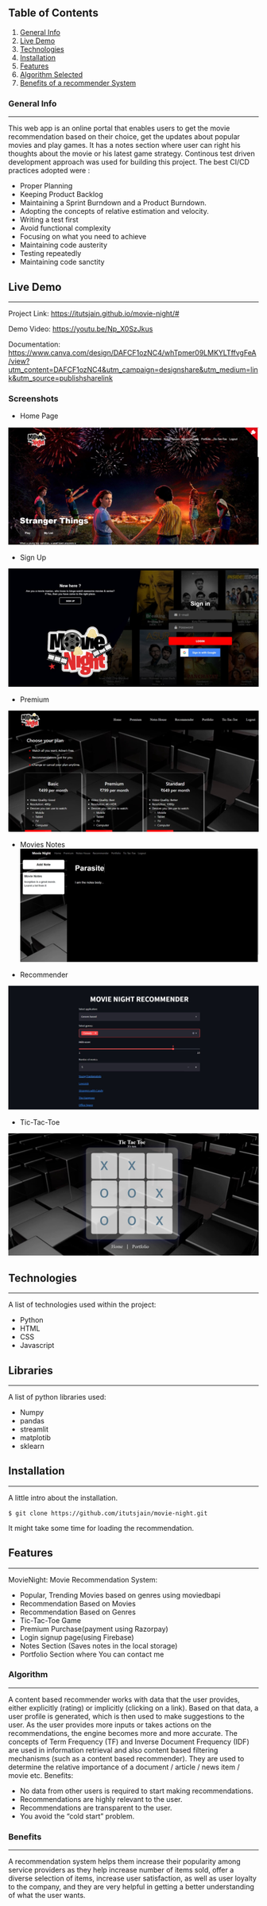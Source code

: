 ## Table of Contents
1. [General Info](#general-info)
2. [Live Demo](#live-demo)
3. [Technologies](#technologies)
4. [Installation](#installation)
5. [Features](#features)
6. [Algorithm Selected](#Algorithm)
7. [Benefits of a recommender System](#Benefits)
### General Info
***
This web app is an online portal that enables users to get the movie recommendation based on their choice, get the updates about popular movies and play games.  It has a notes section where user can right his thoughts about the movie or his latest game strategy.  Continous test driven development approach was used for building this project. The best CI/CD practices adopted were :

* Proper Planning
* Keeping Product Backlog
* Maintaining a Sprint Burndown and a Product Burndown.
* Adopting the concepts of relative estimation and velocity.
* Writing a test first 
* Avoid functional complexity
* Focusing on what you need to achieve
* Maintaining code austerity
* Testing repeatedly
* Maintaining code sanctity

## Live Demo 
***
Project Link: https://itutsjain.github.io/movie-night/#

Demo Video: https://youtu.be/Np_X0SzJkus

Documentation: https://www.canva.com/design/DAFCF1ozNC4/whTpmer09LMKYLTffvgFeA/view?utm_content=DAFCF1ozNC4&utm_campaign=designshare&utm_medium=link&utm_source=publishsharelink

### Screenshots
* Home Page

![homepage](https://github.com/itutsjain/movie-night/blob/main/screenshots/homepage.jpg?raw=true)

* Sign Up

![signin](https://github.com/itutsjain/movie-night/blob/main/screenshots/signin.jpg?raw=true) 

* Premium

![premium](https://github.com/itutsjain/movie-night/blob/main/screenshots/premium.jpg?raw=true)

* Movies Notes
![notes](https://github.com/itutsjain/movie-night/blob/main/screenshots/notes.jpg?raw=true)

* Recommender

![recommender](https://github.com/itutsjain/movie-night/blob/main/screenshots/recommender.jpg?raw=true)

* Tic-Tac-Toe

![tictactoe](https://github.com/itutsjain/movie-night/blob/main/screenshots/tictactoe.jpg?raw=true)
## Technologies
***
A list of technologies used within the project:
* Python
* HTML
* CSS
* Javascript
## Libraries
***
A list of python libraries used:
* Numpy
* pandas
* streamlit
* matplotib
* sklearn

## Installation
***
A little intro about the installation. 
```
$ git clone https://github.com/itutsjain/movie-night.git

```
It might take some time for loading the recommendation.

## Features
***
MovieNight: Movie Recommendation System:
* Popular, Trending Movies based on genres using moviedbapi
* Recommendation Based on Movies
* Recommendation Based on Genres
* Tic-Tac-Toe Game
* Premium Purchase(payment using Razorpay)
* Login signup page(using Firebase)
* Notes Section (Saves notes in the local storage)
* Portfolio Section where You can contact me 

### Algorithm
***

A content based recommender works with data that the user provides, either explicitly (rating) or implicitly (clicking on a link). Based on that data, a user profile is generated, which is then used to make suggestions to the user. As the user provides more inputs or takes actions on the recommendations, the engine becomes more and more accurate. The concepts of Term Frequency (TF) and Inverse Document Frequency (IDF) are used in information retrieval and also content based filtering mechanisms (such as a content based recommender). They are used to determine the relative importance of a document / article / news item / movie etc.
Benefits:
* No data from other users is required to start making recommendations. 
* Recommendations are highly relevant to the user. 
* Recommendations are transparent to the user.
* You avoid the “cold start” problem. 



### Benefits
***
A recommendation system helps them increase their popularity among service providers as they help increase number of items sold, offer a diverse selection of items, increase user satisfaction, as well as user loyalty to the company, and they are very helpful in getting a better understanding of what the user wants.
